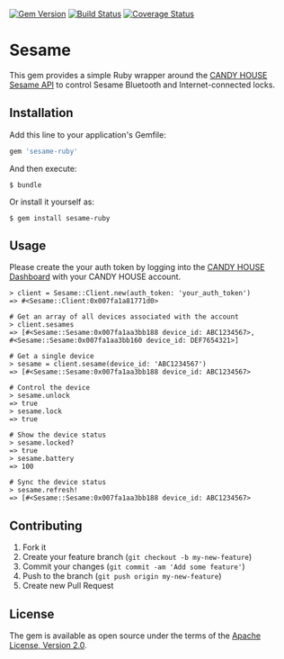 [![Gem Version](https://badge.fury.io/rb/sesame-ruby.svg)](https://badge.fury.io/rb/sesame-ruby)
[![Build Status](https://travis-ci.org/mbklein/sesame-ruby.svg?branch=master)](https://travis-ci.org/mbklein/sesame-ruby)
[![Coverage Status](https://coveralls.io/repos/mbklein/sesame-ruby/badge.svg?branch=master&service=github)](https://coveralls.io/github/mbklein/sesame-ruby?branch=master)

# Sesame

This gem provides a simple Ruby wrapper around the [CANDY HOUSE Sesame API](https://docs.candyhouse.co/) to control
Sesame Bluetooth and Internet-connected locks.

## Installation

Add this line to your application's Gemfile:

```ruby
gem 'sesame-ruby'
```

And then execute:

    $ bundle

Or install it yourself as:

    $ gem install sesame-ruby

## Usage

Please create the your auth token by logging into the [CANDY HOUSE Dashboard](https://my.candyhouse.co/) with your CANDY HOUSE account.

    > client = Sesame::Client.new(auth_token: 'your_auth_token')
    => #<Sesame::Client:0x007fa1a81771d0>

    # Get an array of all devices associated with the account
    > client.sesames
    => [#<Sesame::Sesame:0x007fa1aa3bb188 device_id: ABC1234567>,
    #<Sesame::Sesame:0x007fa1aa3bb160 device_id: DEF7654321>]

    # Get a single device
    > sesame = client.sesame(device_id: 'ABC1234567')
    => [#<Sesame::Sesame:0x007fa1aa3bb188 device_id: ABC1234567>

    # Control the device
    > sesame.unlock
    => true
    > sesame.lock
    => true

    # Show the device status
    > sesame.locked?
    => true
    > sesame.battery
    => 100

    # Sync the device status
    > sesame.refresh!
    => [#<Sesame::Sesame:0x007fa1aa3bb188 device_id: ABC1234567>

## Contributing

1. Fork it
2. Create your feature branch (`git checkout -b my-new-feature`)
3. Commit your changes (`git commit -am 'Add some feature'`)
4. Push to the branch (`git push origin my-new-feature`)
5. Create new Pull Request

## License

The gem is available as open source under the terms of the [Apache License, Version 2.0](https://www.apache.org/licenses/LICENSE-2.0).
